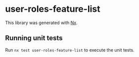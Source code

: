 # user-roles-feature-list

This library was generated with [Nx](https://nx.dev).

## Running unit tests

Run `nx test user-roles-feature-list` to execute the unit tests.
